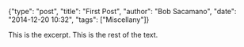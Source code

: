 {"type": "post",
"title": "First Post",
"author": "Bob Sacamano",
"date": "2014-12-20 10:32",
"tags": ["Miscellany"]}

This is the excerpt. This is the rest of the text.
